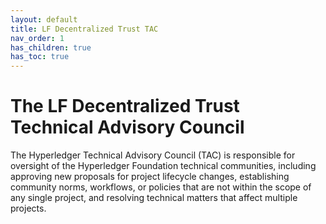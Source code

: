 ```yaml
---
layout: default
title: LF Decentralized Trust TAC
nav_order: 1
has_children: true
has_toc: true
---
```

[//]: # (SPDX-License-Identifier: CC-BY-4.0)

# The LF Decentralized Trust Technical Advisory Council

The Hyperledger Technical Advisory Council (TAC) is responsible for oversight of the Hyperledger Foundation technical communities, including approving new proposals for project lifecycle changes, establishing community norms, workflows, or policies that are not within the scope of any single project, and resolving technical matters that affect multiple projects.
